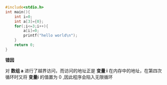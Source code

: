 ```c
#include<stdio.h>
int main(){
	int i=0;
	int a[3]={0};
	for(;i<=3;i++){
		a[i]=0;
		printf("hello world\n");
	}
	return 0;
}
```

**错因**

对 **数组 a** 进行了越界访问，而访问的地址正是 **变量 i** 在内存中的地址，在第四次循环时又将 **变量i** 的值置为 0 ,因此程序会陷入无限循环